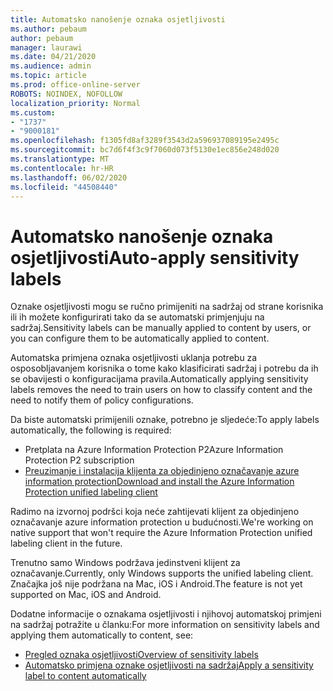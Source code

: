 ```yaml
---
title: Automatsko nanošenje oznaka osjetljivosti
ms.author: pebaum
author: pebaum
manager: laurawi
ms.date: 04/21/2020
ms.audience: admin
ms.topic: article
ms.prod: office-online-server
ROBOTS: NOINDEX, NOFOLLOW
localization_priority: Normal
ms.custom:
- "1737"
- "9000181"
ms.openlocfilehash: f1305fd8af3289f3543d2a596937089195e2495c
ms.sourcegitcommit: bc7d6f4f3c9f7060d073f5130e1ec856e248d020
ms.translationtype: MT
ms.contentlocale: hr-HR
ms.lasthandoff: 06/02/2020
ms.locfileid: "44508440"
---
```

# <a name="auto-apply-sensitivity-labels"></a><span data-ttu-id="c433a-102">Automatsko nanošenje oznaka osjetljivosti</span><span class="sxs-lookup"><span data-stu-id="c433a-102">Auto-apply sensitivity labels</span></span>

<span data-ttu-id="c433a-103">Oznake osjetljivosti mogu se ručno primijeniti na sadržaj od strane korisnika ili ih možete konfigurirati tako da se automatski primjenjuju na sadržaj.</span><span class="sxs-lookup"><span data-stu-id="c433a-103">Sensitivity labels can be manually applied to content by users, or you can configure them to be automatically applied to content.</span></span>

<span data-ttu-id="c433a-104">Automatska primjena oznaka osjetljivosti uklanja potrebu za osposobljavanjem korisnika o tome kako klasificirati sadržaj i potrebu da ih se obavijesti o konfiguracijama pravila.</span><span class="sxs-lookup"><span data-stu-id="c433a-104">Automatically applying sensitivity labels removes the need to train users on how to classify content and the need to notify them of policy configurations.</span></span>

<span data-ttu-id="c433a-105">Da biste automatski primijenili oznake, potrebno je sljedeće:</span><span class="sxs-lookup"><span data-stu-id="c433a-105">To apply labels automatically, the following is required:</span></span>

- <span data-ttu-id="c433a-106">Pretplata na Azure Information Protection P2</span><span class="sxs-lookup"><span data-stu-id="c433a-106">Azure Information Protection P2 subscription</span></span>
- [<span data-ttu-id="c433a-107">Preuzimanje i instalacija klijenta za objedinjeno označavanje azure information protection</span><span class="sxs-lookup"><span data-stu-id="c433a-107">Download and install the Azure Information Protection unified labeling client</span></span>](https://docs.microsoft.com/azure/information-protection/rms-client/install-unifiedlabelingclient-app)

<span data-ttu-id="c433a-108">Radimo na izvornoj podršci koja neće zahtijevati klijent za objedinjeno označavanje azure information protection u budućnosti.</span><span class="sxs-lookup"><span data-stu-id="c433a-108">We're working on native support that won't require the Azure Information Protection unified labeling client in the future.</span></span>

<span data-ttu-id="c433a-109">Trenutno samo Windows podržava jedinstveni klijent za označavanje.</span><span class="sxs-lookup"><span data-stu-id="c433a-109">Currently, only Windows supports the unified labeling client.</span></span>  <span data-ttu-id="c433a-110">Značajka još nije podržana na Mac, iOS i Android.</span><span class="sxs-lookup"><span data-stu-id="c433a-110">The feature is not yet supported on Mac, iOS and Android.</span></span>

<span data-ttu-id="c433a-111">Dodatne informacije o oznakama osjetljivosti i njihovoj automatskoj primjeni na sadržaj potražite u članku:</span><span class="sxs-lookup"><span data-stu-id="c433a-111">For more information on sensitivity labels and applying them automatically to content,  see:</span></span>

- [<span data-ttu-id="c433a-112">Pregled oznaka osjetljivosti</span><span class="sxs-lookup"><span data-stu-id="c433a-112">Overview of sensitivity labels</span></span>](https://docs.microsoft.com/microsoft-365/compliance/sensitivity-labels)
- [<span data-ttu-id="c433a-113">Automatsko primjena oznake osjetljivosti na sadržaj</span><span class="sxs-lookup"><span data-stu-id="c433a-113">Apply a sensitivity label to content automatically</span></span>](https://docs.microsoft.com/office365/securitycompliance/apply_sensitivity_label_automatically)